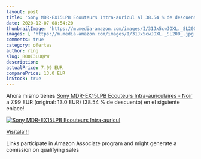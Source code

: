 ```yaml
---
layout: post
title: 'Sony MDR-EX15LPB Ecouteurs Intra-auricul al 38.54 % de descuento'
date: 2020-12-07 08:54:20
thumbnailImage: 'https://m.media-amazon.com/images/I/31Jx5cwJOXL._SL200_.jpg'
images: [ 'https://m.media-amazon.com/images/I/31Jx5cwJOXL._SL200_.jpg' ]
comments: true
category: ofertas
author: ring
slug: B00I3LUQPW
description:
actualPrice: 7.99 EUR
comparePrice: 13.0 EUR
inStock: true
---
```


Ahora mismo tienes [Sony MDR-EX15LPB Ecouteurs Intra-auriculaires - Noir](https://www.amazon.fr/dp/B00I3LUQPW/?tag=tolees0d-21) a 7.99 EUR (original: 13.0 EUR) (38.54 %  de descuento) en el siguiente enlace!

[![Sony MDR-EX15LPB Ecouteurs Intra-auricul](https://m.media-amazon.com/images/I/31Jx5cwJOXL._SL200_.jpg)](https://www.amazon.fr/dp/B00I3LUQPW/?tag=tolees0d-21)

[Visítala!!!](https://www.amazon.fr/dp/B00I3LUQPW/?tag=tolees0d-21)

Links participate in Amazon Associate program and might generate a comission on qualifying sales
